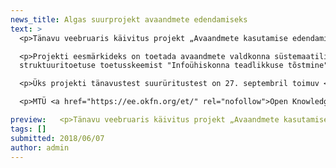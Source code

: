 ```yaml
---
news_title: Algas suurprojekt avaandmete edendamiseks
text: >
  <p>Tänavu veebruaris käivitus projekt „Avaandmete kasutamise edendamine“, mille eesmärk on anda järgneva kolme aasta jooksul arengutõuge avaandmete pakkumisele ja kasutamisele Eestis. Projekti viib koostöös Majandus- ja Kommunikatsiooniministeeriumiga ellu MTÜ Open Knowledge Estonia.</p>

  <p>Projekti eesmärkideks on toetada avaandmete valdkonna süstemaatilist arengut, kasvatada ühiskonna teadlikkust avaandmetest ja andmete kasutusvõimalustest, tugevdada avaandmete pakkujate ja kasutajate koostöövõrgustikke, arendada ja kasvatada avaandmete teabeväravat, luua soodsad võimalused uute innovaatiliste andmepõhiste teenuste tekkeks ning osaleda rahvusvahelises koostöös, vahendades Eesti kogemust ja tuues siia infot teiste riikide parimatest praktikatest. Projekti rahastatakse EL
  struktuuritoetuse toetusskeemist "Infoühiskonna teadlikkuse tõstmine", mida rahastab Euroopa Regionaalarengu Fond.</p>

  <p>Üks projekti tänavustest suurüritustest on 27. septembril toimuv <a href="https://www.facebook.com/events/2258219001081223/" rel="nofollow">avaandmete infopäev</a>, millele on osalema oodatud nii avaandmete pakkujad kui ka andmete kasutajad kõigist sektoritest.</p>

  <p>MTÜ <a href="https://ee.okfn.org/et/" rel="nofollow">Open Knowledge Estonia</a> (OK-EE) on avalikes huvides tegutsev vabatahtlik ühendus, mis seisab info ja andmete vaba kättesaadavuse ja teadmusühiskonna arengu eest, koondades avatud teadmuse edendamisest huvitatud kogukondi ning viies ellu teemakohaseid algatusi ja projekte. OK-EE kuulub rahvusvahelisse Open Knowledge võrgustikku.</p>

preview:   <p>Tänavu veebruaris käivitus projekt „Avaandmete kasutamise edendamine“, mille eesmärk on anda järgneva kolme aasta jooksul arengutõuge avaandmete pakkumisele ja kasutamisele Eestis. Projekti viib koostöös Majandus- ja Kommunikatsiooniministeeriumiga ellu MTÜ Open Knowledge Estonia.</p>
tags: []
submitted: 2018/06/07
author: admin
---
```

